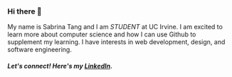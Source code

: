 ### Hi there 👋
My name is Sabrina Tang and I am *STUDENT* at UC Irvine. I am excited to learn more about computer science and how I can use Github to supplement my learning. I have interests in web development, design, and software engineering.  

##### Let's connect! Here's my [LinkedIn](www.linkedin.com/in/sabrinat162).
<!--
**sabrinaaatang/sabrinaaatang** is a ✨ _special_ ✨ repository because its `README.md` (this file) appears on your GitHub profile.

Here are some ideas to get you started:

- 🔭 I’m currently working on ...
- 🌱 I’m currently learning ...
- 👯 I’m looking to collaborate on ...
- 🤔 I’m looking for help with ...
- 💬 Ask me about ...
- 📫 How to reach me: ...
- 😄 Pronouns: ...
- ⚡ Fun fact: ...
-->
